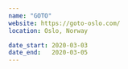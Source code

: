 ```yaml
---
name: "GOTO"
website: https://goto-oslo.com/
location: Oslo, Norway

date_start: 2020-03-03
date_end:   2020-03-05
---
```

